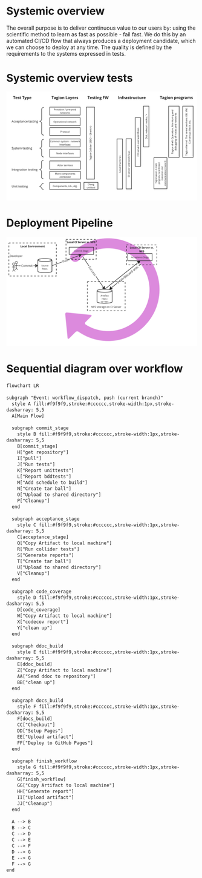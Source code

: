 # Systemic overview
The overall purpose is to deliver continuous value to our users by:
using the scientific method to learn as fast as possible - fail fast.
We do this by an automated CI/CD flow that always produces a deployment candidate, which we can choose to deploy at any time.
The quality is defined by the requirements to the systems expressed in tests.

# Systemic overview tests
![Alt text](../figs/system_overview.png)


# Deployment Pipeline
![Alt text](../figs/deployment_pipeline.png)


# Sequential diagram over workflow
```mermaid
flowchart LR

subgraph "Event: workflow_dispatch, push (current branch)"
  style A fill:#f9f9f9,stroke:#cccccc,stroke-width:1px,stroke-dasharray: 5,5
  A[Main Flow]

  subgraph commit_stage
    style B fill:#f9f9f9,stroke:#cccccc,stroke-width:1px,stroke-dasharray: 5,5
    B[commit_stage]
    H["get repository"]
    I["pull"]
    J["Run tests"]
    K["Report unittests"]
    L["Report bddtests"]
    M["Add schedule to build"]
    N["Create tar ball"]
    O["Upload to shared directory"]
    P["Cleanup"]
  end

  subgraph acceptance_stage
    style C fill:#f9f9f9,stroke:#cccccc,stroke-width:1px,stroke-dasharray: 5,5
    C[acceptance_stage]
    Q["Copy Artifact to local machine"]
    R["Run collider tests"]
    S["Generate reports"]
    T["Create tar ball"]
    U["Upload to shared directory"]
    V["Cleanup"]
  end

  subgraph code_coverage
    style D fill:#f9f9f9,stroke:#cccccc,stroke-width:1px,stroke-dasharray: 5,5
    D[code_coverage]
    W["Copy Artifact to local machine"]
    X["codecov report"]
    Y["clean up"]
  end

  subgraph ddoc_build
    style E fill:#f9f9f9,stroke:#cccccc,stroke-width:1px,stroke-dasharray: 5,5
    E[ddoc_build]
    Z["Copy Artifact to local machine"]
    AA["Send ddoc to repository"]
    BB["clean up"]
  end

  subgraph docs_build
    style F fill:#f9f9f9,stroke:#cccccc,stroke-width:1px,stroke-dasharray: 5,5
    F[docs_build]
    CC["Checkout"]
    DD["Setup Pages"]
    EE["Upload artifact"]
    FF["Deploy to GitHub Pages"]
  end

  subgraph finish_workflow
    style G fill:#f9f9f9,stroke:#cccccc,stroke-width:1px,stroke-dasharray: 5,5
    G[finish_workflow]
    GG["Copy Artifact to local machine"]
    HH["Generate report"]
    II["Upload artifact"]
    JJ["Cleanup"]
  end

  A --> B
  B --> C
  C --> D
  C --> E
  C --> F
  D --> G
  E --> G
  F --> G
end
```